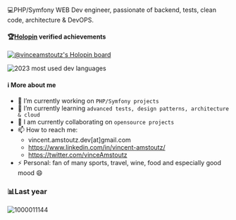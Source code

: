 💻PHP/Symfony WEB Dev engineer, passionate of backend, tests, clean code, architecture & DevOPS.
#### 🏆[Holopin](https://holopin.io/@vinceamstoutz) verified achievements
[![@vinceamstoutz's Holopin board](https://holopin.me/vinceamstoutz)](https://holopin.io/@vinceamstoutz)

![2023 most used dev languages](https://api.githubtrends.io/user/svg/vinceAmstoutz/langs?time_range=one_year&include_private=True&loc_metric=changed&theme=classic)

#### ℹ️ More about me
- 🔭 I’m currently working on `PHP/Symfony projects`
- 🌱 I’m currently learning `advanced tests, design patterns, architecture & cloud`
- 👯 I am currently collaborating on `opensource projects`
- 📫 How to reach me:
  -    vincent.amstoutz.dev[at]gmail.com
  -    https://www.linkedin.com/in/vincent-amstoutz/
  -    https://twitter.com/vinceAmstoutz
- ⚡ Personal: fan of many sports, travel, wine, food and especially good mood :smile:

### 📊Last year
![1000011144](https://github.com/vinceAmstoutz/vinceAmstoutz/assets/46444652/30246950-c796-46dc-9e6e-82c35b8e37a5)
